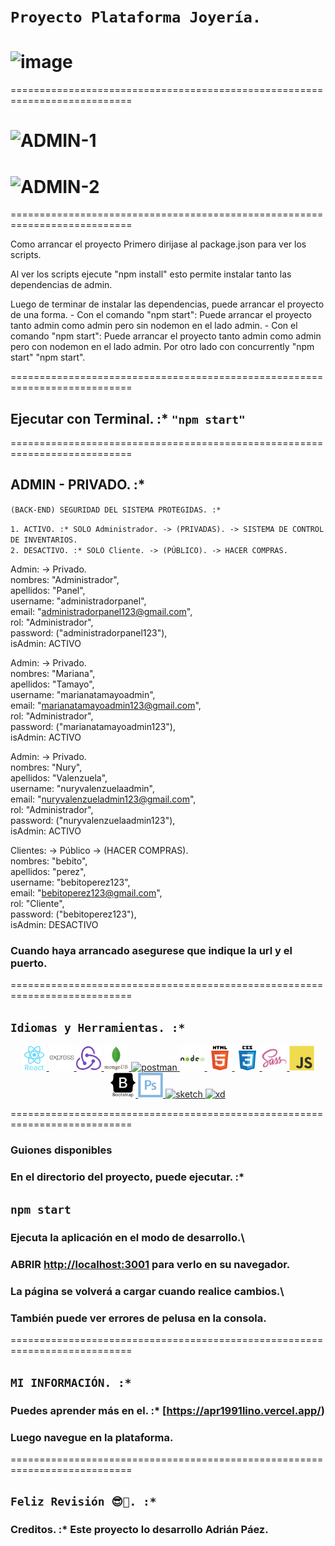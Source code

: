 # `Proyecto Plataforma Joyería.`

# ![image](https://user-images.githubusercontent.com/54821048/236281074-bc6f392e-594a-41cd-8589-b0601e6b528e.png)

===========================================================================

# ![ADMIN-1](https://user-images.githubusercontent.com/54821048/235185771-7e18a716-c299-428a-8c23-858ce97b290d.png)

# ![ADMIN-2](https://user-images.githubusercontent.com/54821048/235185986-0228786f-40ab-4847-93e8-630f11806ace.png)

===========================================================================

Como arrancar el proyecto Primero dirijase al package.json para ver los scripts.

Al ver los scripts ejecute "npm install" esto permite instalar tanto las dependencias de admin.

Luego de terminar de instalar las dependencias, puede arrancar el proyecto de una forma. - Con el comando "npm start": Puede arrancar el proyecto tanto admin como admin pero sin nodemon en el lado admin. - Con el comando "npm start": Puede arrancar el proyecto tanto admin como admin pero con nodemon en el lado admin. Por otro lado con concurrently "npm start" "npm start".

===========================================================================

## Ejecutar con Terminal. :\* `"npm start"`

===========================================================================

## ADMIN - PRIVADO. :\*

`(BACK-END) SEGURIDAD DEL SISTEMA PROTEGIDAS. :*` <br />

`1. ACTIVO. :* SOLO Administrador. -> (PRIVADAS). -> SISTEMA DE CONTROL DE INVENTARIOS.` <br />
`2. DESACTIVO. :* SOLO Cliente. -> (PÚBLICO). -> HACER COMPRAS.` <br />

Admin: -> Privado. <br />
nombres: "Administrador", <br />
apellidos: "Panel", <br />
username: "administradorpanel", <br />
email: "administradorpanel123@gmail.com", <br />
rol: "Administrador", <br />
password: ("administradorpanel123"), <br />
isAdmin: ACTIVO <br />

Admin: -> Privado. <br />
nombres: "Mariana", <br />
apellidos: "Tamayo", <br />
username: "marianatamayoadmin", <br />
email: "marianatamayoadmin123@gmail.com", <br />
rol: "Administrador", <br />
password: ("marianatamayoadmin123"), <br />
isAdmin: ACTIVO <br />

Admin: -> Privado. <br />
nombres: "Nury", <br />
apellidos: "Valenzuela", <br />
username: "nuryvalenzuelaadmin", <br />
email: "nuryvalenzueladmin123@gmail.com", <br />
rol: "Administrador", <br />
password: ("nuryvalenzuelaadmin123"), <br />
isAdmin: ACTIVO <br />

Clientes: -> Público -> (HACER COMPRAS).<br />
nombres: "bebito", <br />
apellidos: "perez", <br />
username: "bebitoperez123", <br />
email: "bebitoperez123@gmail.com", <br />
rol: "Cliente", <br />
password: ("bebitoperez123"), <br />
isAdmin: DESACTIVO <br />

### Cuando haya arrancado asegurese que indique la url y el puerto.

===========================================================================

## `Idiomas y Herramientas. :*`

<p align="center">
<a href="https://reactjs.org/" target="_blank" rel="noreferrer">
  <img src="https://raw.githubusercontent.com/devicons/devicon/master/icons/react/react-original-wordmark.svg" alt="react" width="40" height="40"/>
</a>
<a href="https://expressjs.com" target="_blank" rel="noreferrer">
  <img src="https://raw.githubusercontent.com/devicons/devicon/master/icons/express/express-original-wordmark.svg" alt="express" width="40" height="40"/>
</a>
<a href="https://redux.js.org" target="_blank" rel="noreferrer">
  <img src="https://raw.githubusercontent.com/devicons/devicon/master/icons/redux/redux-original.svg" alt="redux" width="40" height="40"/>
</a>
<a href="https://www.mongodb.com/" target="_blank" rel="noreferrer">
  <img src="https://raw.githubusercontent.com/devicons/devicon/master/icons/mongodb/mongodb-original-wordmark.svg" alt="mongodb" width="40" height="40"/>
</a>
<a href="https://postman.com" target="_blank" rel="noreferrer">
  <img src="https://www.vectorlogo.zone/logos/getpostman/getpostman-icon.svg" alt="postman" width="40" height="40"/>
</a>
<a href="https://nodejs.org" target="_blank" rel="noreferrer">
  <img src="https://raw.githubusercontent.com/devicons/devicon/master/icons/nodejs/nodejs-original-wordmark.svg" alt="nodejs" width="40" height="40"/>
</a>
<a href="https://www.w3.org/html/" target="_blank" rel="noreferrer">
  <img src="https://raw.githubusercontent.com/devicons/devicon/master/icons/html5/html5-original-wordmark.svg" alt="html5" width="40" height="40"/>
</a>
<a href="https://www.w3schools.com/css/" target="_blank" rel="noreferrer">
  <img src="https://raw.githubusercontent.com/devicons/devicon/master/icons/css3/css3-original-wordmark.svg" alt="css3" width="40" height="40"/>
</a>
<a href="https://sass-lang.com" target="_blank" rel="noreferrer">
  <img src="https://raw.githubusercontent.com/devicons/devicon/master/icons/sass/sass-original.svg" alt="sass" width="40" height="40"/>
</a>
<a href="https://developer.mozilla.org/en-US/docs/Web/JavaScript" target="_blank" rel="noreferrer">
  <img src="https://raw.githubusercontent.com/devicons/devicon/master/icons/javascript/javascript-original.svg" alt="javascript" width="40" height="40"/>
</a>
<a href="https://getbootstrap.com" target="_blank" rel="noreferrer">
  <img src="https://raw.githubusercontent.com/devicons/devicon/master/icons/bootstrap/bootstrap-plain-wordmark.svg" alt="bootstrap" width="40" height="40"/>
</a>
<a href="https://www.photoshop.com/en" target="_blank" rel="noreferrer">
  <img src="https://raw.githubusercontent.com/devicons/devicon/master/icons/photoshop/photoshop-line.svg" alt="photoshop" width="40" height="40"/>
</a>
<a href="https://www.sketch.com/" target="_blank" rel="noreferrer">
  <img src="https://www.vectorlogo.zone/logos/sketchapp/sketchapp-icon.svg" alt="sketch" width="40" height="40"/>
</a>
<a href="https://www.adobe.com/products/xd.html" target="_blank" rel="noreferrer">
  <img src="https://cdn.worldvectorlogo.com/logos/adobe-xd.svg" alt="xd" width="40" height="40"/>
</a>
</p>

===========================================================================

### Guiones disponibles

### En el directorio del proyecto, puede ejecutar. :\*

## `npm start`

### Ejecuta la aplicación en el modo de desarrollo.\

### ABRIR [http://localhost:3001](http://localhost:3001) para verlo en su navegador.

### La página se volverá a cargar cuando realice cambios.\

### También puede ver errores de pelusa en la consola.

===========================================================================

## `MI INFORMACIÓN. :*`

### Puedes aprender más en el. :\* [https://apr1991lino.vercel.app/)

### Luego navegue en la plataforma.

===========================================================================

## `Feliz Revisión 😎🤞. :*`

### Creditos. :\* Este proyecto lo desarrollo Adrián Páez.

